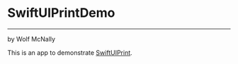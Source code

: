 # SwiftUIPrintDemo

---

by Wolf McNally

This is an app to demonstrate [SwiftUIPrint](https://github.com/wolfmcnally/SwiftUIPrint).
